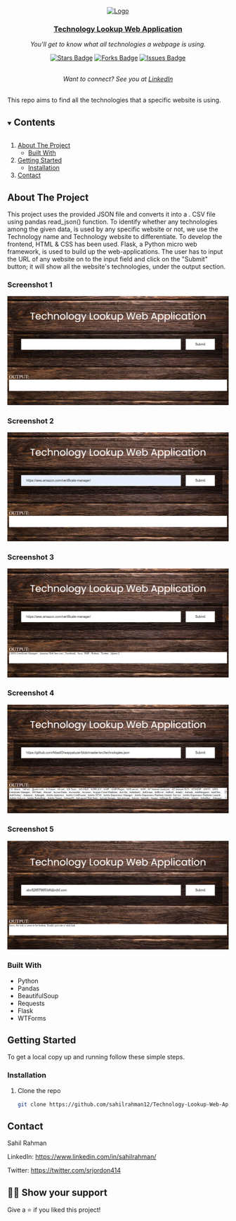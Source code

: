 <p align="center">
  <a href="https://github.com/sahilrahman12/Technology-Lookup-Web-Application">
    <img src="static/techno.ico" alt="Logo" width="80" height="80">
    <h3 align="center">Technology Lookup Web Application</h3>
  </a>
</p>
<p align="center"><i>You'll get to know what all technologies a webpage is using.</i></p>
<div align="center">
  <a href="https://github.com/sahilrahman12/Technology-Lookup-Web-Application/stargazers"><img src="https://img.shields.io/github/stars/sahilrahman12/Technology-Lookup-Web-Application" alt="Stars Badge"/></a>
<a href="https://github.com/sahilrahman12/Technology-Lookup-Web-Application/network/members"><img src="https://img.shields.io/github/forks/sahilrahman12/Technology-Lookup-Web-Application" alt="Forks Badge"/></a>
<a href="https://github.com/sahilrahman12/Technology-Lookup-Web-Application/issues"><img src="https://img.shields.io/github/issues/sahilrahman12/Technology-Lookup-Web-Application" alt="Issues Badge"/></a>
</div>
<br>
<p align="center"><i>Want to connect? See you at <a href="https://www.linkedin.com/in/sahilrahman/">LinkedIn</a></i></p>
<br>
This repo aims to find all the technologies that a specific website is using.


<details open="open">
  <summary><h2 style="display: inline-block">Contents</h2></summary>
  <ol>
    <li>
      <a href="#about-the-project">About The Project</a>
      <ul>
        <li><a href="#built-with">Built With</a></li>
      </ul>
    </li>
    <li>
      <a href="#getting-started">Getting Started</a>
      <ul>
        <li><a href="#installation">Installation</a></li>
      </ul>
    </li>
    <li><a href="#contact">Contact</a></li>
  </ol>
</details>


## About The Project

This project uses the provided JSON file and converts it into a . CSV file using pandas read_json() function. To identify whether any technologies among the given data, is used by any specific website or not, we use the Technology name and Technology website to differentiate. To develop the frontend, HTML & CSS has been used. Flask, a Python micro web framework, is used to build up the web-applications. The user has to input the URL of any website on to the input field and click on the "Submit" button; it will show all the website's technologies, under the output section.

### Screenshot 1
![](Screenshots/1.png)


### Screenshot 2
![](Screenshots/2.png)


### Screenshot 3
![](Screenshots/3.png)


### Screenshot 4
![](Screenshots/4.png)


### Screenshot 5
![](Screenshots/5.png)



### Built With

* Python
* Pandas
* BeautifulSoup
* Requests
* Flask
* WTForms



## Getting Started

To get a local copy up and running follow these simple steps.



### Installation

1. Clone the repo

   ```sh
   git clone https://github.com/sahilrahman12/Technology-Lookup-Web-Application.git
   ```
   


## Contact

Sahil Rahman

LinkedIn: https://www.linkedin.com/in/sahilrahman/

Twitter: https://twitter.com/srjordon414



## :man_astronaut: Show your support

Give a ⭐️ if you liked this project!
